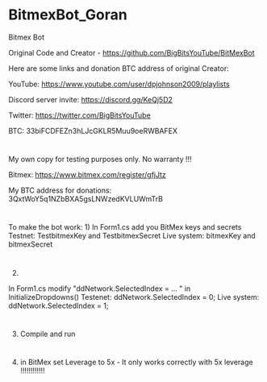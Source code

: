 # BitmexBot_Goran
Bitmex Bot 

Original Code and Creator - https://github.com/BigBitsYouTube/BitMexBot


Here are some links and donation BTC address of original Creator:

YouTube: https://www.youtube.com/user/dpjohnson2009/playlists

Discord server invite: https://discord.gg/KeQj5D2

Twitter: https://twitter.com/BigBitsYouTube

BTC: 33biFCDFEZn3hLJcGKLR5Muu9oeRWBAFEX
#
#
My own copy for testing purposes only. No warranty !!!

Bitmex: https://www.bitmex.com/register/gfjJtz

My BTC address for donations: 3QxtWoY5q1NZbBXA5gsLNWzedKVLUWmTrB
#
#
To make the bot work:
1)
In Form1.cs add you BitMex keys and secrets
Testnet: TestbitmexKey and TestbitmexSecret
Live system: bitmexKey and bitmexSecret
#
2)
In Form1.cs modify "ddNetwork.SelectedIndex = ... " in InitializeDropdowns() 
Testenet: ddNetwork.SelectedIndex = 0;
Live system: ddNetwork.SelectedIndex = 1;
#
3) Compile and run
#
4) in BitMex set Leverage to 5x - It only works correctly with 5x leverage !!!!!!!!!!!!
